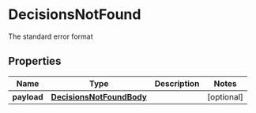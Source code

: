 

# DecisionsNotFound

The standard error format
## Properties

Name | Type | Description | Notes
------------ | ------------- | ------------- | -------------
**payload** | [**DecisionsNotFoundBody**](DecisionsNotFoundBody.md) |  |  [optional]



